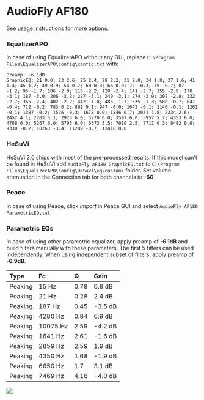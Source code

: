 # AudioFly AF180
See [usage instructions](https://github.com/jaakkopasanen/AutoEq#usage) for more options.

### EqualizerAPO
In case of using EqualizerAPO without any GUI, replace `C:\Program Files\EqualizerAPO\config\config.txt`
with:
```
Preamp: -6.1dB
GraphicEQ: 21 0.0; 23 2.6; 25 2.4; 28 2.2; 31 2.0; 34 1.8; 37 1.6; 41 1.4; 45 1.2; 49 0.9; 54 0.7; 60 0.3; 66 0.0; 72 -0.3; 79 -0.7; 87 -1.2; 96 -1.7; 106 -2.0; 116 -2.2; 128 -2.4; 141 -2.7; 155 -2.9; 170 -3.1; 187 -3.0; 206 -3.2; 227 -3.1; 249 -3.1; 274 -2.9; 302 -2.8; 332 -2.7; 365 -2.4; 402 -2.2; 442 -1.8; 486 -1.7; 535 -1.3; 588 -0.7; 647 -0.4; 712 -0.2; 783 0.2; 861 0.1; 947 -0.0; 1042 -0.1; 1146 -0.1; 1261 -0.1; 1387 -0.2; 1526 -0.3; 1678 0.0; 1846 0.7; 2031 1.8; 2234 2.6; 2457 4.1; 2703 5.1; 2973 6.0; 3270 6.0; 3597 6.0; 3957 5.7; 4353 6.0; 4788 6.0; 5267 6.0; 5793 6.0; 6373 5.5; 7010 2.5; 7711 0.3; 8482 0.0; 9330 -0.2; 10263 -3.4; 11289 -0.7; 12418 0.0
```

### HeSuVi
HeSuVi 2.0 ships with most of the pre-processed results. If this model can't be found in HeSuVi add
`AudioFly AF180 GraphicEQ.txt` to `C:\Program Files\EqualizerAPO\config\HeSuVi\eq\custom\` folder.
Set volume attenuation in the Connection tab for both channels to **-60**

### Peace
In case of using Peace, click *Import* in Peace GUI and select `AudioFly AF180 ParametricEQ.txt`.

### Parametric EQs
In case of using other parametric equalizer, apply preamp of **-6.1dB** and build filters manually
with these parameters. The first 5 filters can be used independently.
When using independent subset of filters, apply preamp of **-6.9dB**.

| Type    | Fc       |    Q | Gain    |
|:--------|:---------|:-----|:--------|
| Peaking | 15 Hz    | 0.78 | 0.8 dB  |
| Peaking | 21 Hz    | 0.28 | 2.4 dB  |
| Peaking | 187 Hz   | 0.45 | -3.5 dB |
| Peaking | 4280 Hz  | 0.84 | 6.9 dB  |
| Peaking | 10075 Hz | 2.59 | -4.2 dB |
| Peaking | 1641 Hz  | 2.61 | -1.6 dB |
| Peaking | 2859 Hz  | 2.59 | 1.9 dB  |
| Peaking | 4350 Hz  | 1.68 | -1.9 dB |
| Peaking | 6650 Hz  | 1.7  | 3.1 dB  |
| Peaking | 7469 Hz  | 4.16 | -4.0 dB |

![](https://raw.githubusercontent.com/jaakkopasanen/AutoEq/master/results/innerfidelity/sbaf-serious/AudioFly%20AF180/AudioFly%20AF180.png)